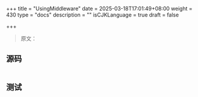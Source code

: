 +++
title = "UsingMiddleware"
date = 2025-03-18T17:01:49+08:00
weight = 430
type = "docs"
description = ""
isCJKLanguage = true
draft = false

+++

> 原文：

## 源码

```go

```



## 测试

```powershell

```

